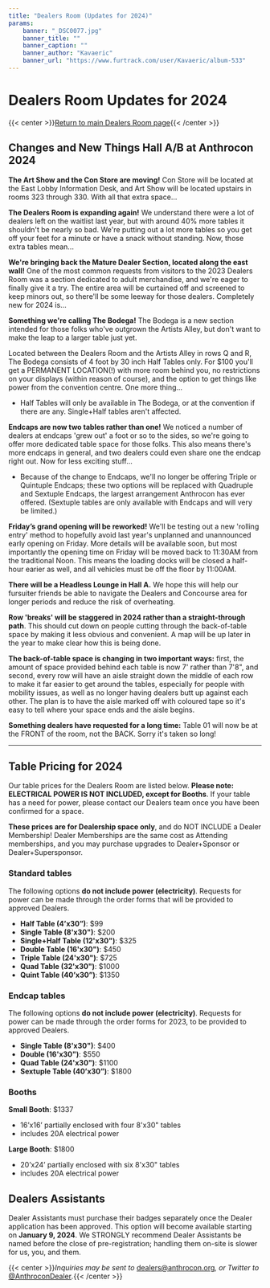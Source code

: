 ```yaml
---
title: "Dealers Room (Updates for 2024)"
params:
    banner: "_DSC0077.jpg"
    banner_title: ""
    banner_caption: ""
    banner_author: "Kavaeric"
    banner_url: "https://www.furtrack.com/user/Kavaeric/album-533"
---
```


# Dealers Room Updates for 2024

{{< center >}}[Return to main Dealers Room page](/dealers){{< /center >}}

## **Changes and New Things Hall A/B at Anthrocon 2024**

**The Art Show and the Con Store are moving!** Con Store will be located at the East Lobby Information Desk, and Art Show will be located upstairs in rooms 323 through 330. With all that extra space...

**The Dealers Room is expanding again!** We understand there were a lot of dealers left on the waitlist last year, but with around 40% more tables it shouldn't be nearly so bad. We're putting out a lot more tables so you get off your feet for a minute or have a snack without standing. Now, those extra tables mean...

**We're bringing back the Mature Dealer Section, located along the east wall!** One of the most common requests from visitors to the 2023 Dealers Room was a section dedicated to adult merchandise, and we're eager to finally give it a try. The entire area will be curtained off and screened to keep minors out, so there'll be some leeway for those dealers. Completely new for 2024 is...

**Something we're calling The Bodega!** The Bodega is a new section intended for those folks who've outgrown the Artists Alley, but don't want to make the leap to a larger table just yet.

Located between the Dealers Room and the Artists Alley in rows Q and R, The Bodega consists of 4 foot by 30 inch Half Tables only. For $100 you'll get a PERMANENT LOCATION(!) with more room behind you, no restrictions on your displays (within reason of course), and the option to get things like power from the convention centre. One more thing...

- Half Tables will only be available in The Bodega, or at the convention if there are any. Single+Half tables aren't affected.

**Endcaps are now two tables rather than one!** We noticed a number of dealers at endcaps 'grew out' a foot or so to the sides, so we're going to offer more dedicated table space for those folks. This also means there's more endcaps in general, and two dealers could even share one the endcap right out. Now for less exciting stuff...

- Because of the change to Endcaps, we'll no longer be offering Triple or Quintuple Endcaps; these two options will be replaced with Quadruple and Sextuple Endcaps, the largest arrangement Anthrocon has ever offered. (Sextuple tables are only available with Endcaps and will very be limited.)

**Friday’s grand opening will be reworked!** We'll be testing out a new 'rolling entry' method to hopefully avoid last year's unplanned and unannounced early opening on Friday. More details will be available soon, but most importantly the opening time on Friday will be moved back to 11:30AM from the traditional Noon. This means the loading docks will be closed a half-hour earier as well, and all vehicles must be off the floor by 11:00AM.

**There will be a Headless Lounge in Hall A.** We hope this will help our fursuiter friends be able to navigate the Dealers and Concourse area for longer periods and reduce the risk of overheating.

**Row 'breaks' will be staggered in 2024 rather than a straight-through path**. This should cut down on people cutting through the back-of-table space by making it less obvious and convenient. A map will be up later in the year to make clear how this is being done.

**The back-of-table space is changing in two important ways:** first, the amount of space provided behind each table is now 7' rather than 7'8", and second, every row will have an aisle straight down the middle of each row to make it far easier to get around the tables, especially for people with mobility issues, as well as no longer having dealers butt up against each other. The plan is to have the aisle marked off with coloured tape so it's easy to tell where your space ends and the aisle begins.

**Something dealers have requested for a long time:** Table 01 will now be at the FRONT of the room, not the BACK. Sorry it's taken so long!

***

## Table Pricing for 2024

Our table prices for the Dealers Room are listed below. **Please note: ELECTRICAL POWER IS NOT INCLUDED, except for Booths**. If your table has a need for power, please contact our Dealers team once you have been confirmed for a space.

**These prices are for Dealership space only**, and do NOT INCLUDE a Dealer Membership! Dealer Memberships are the same cost as Attending memberships, and you may purchase upgrades to Dealer+Sponsor or Dealer+Supersponsor.

### Standard tables

The following options **do not include power (electricity)**. Requests for power can be made through the order forms that will be provided to approved Dealers.

- **Half Table (4’x30”)**: $99
- **Single Table (8'x30")**: $200
- **Single+Half Table (12'x30")**: $325
- **Double Table (16'x30")**: $450
- **Triple Table (24'x30")**: $725
- **Quad Table (32'x30")**: $1000
- **Quint Table (40’x30”)**: $1350

### Endcap tables

The following options **do not include power (electricity)**. Requests for power can be made through the order forms for 2023, to be provided to approved Dealers.

- **Single Table (8'x30")**: $400
- **Double (16'x30")**: $550
- **Quad Table (24'x30")**: $1100
- **Sextuple Table (40’x30”)**: $1800

### Booths

**Small Booth**: $1337

- 16’x16’ partially enclosed with four 8'x30" tables
- includes 20A electrical power

**Large Booth**: $1800

- 20’x24’ partially enclosed with six 8'x30" tables
- includes 20A electrical power

## Dealers Assistants

Dealer Assistants must purchase their badges separately once the Dealer application has been approved. This option will become available starting on **January 9, 2024**. We STRONGLY recommend Dealer Assistants be named before the close of pre-registration; handling them on-site is slower for us, you, and them.

{{< center >}}*Inquiries may be sent to* <dealers@anthrocon.org>*, or Twitter to* [@AnthroconDealer](https://twitter.com/AnthroconDealer)*.*{{< /center >}}
